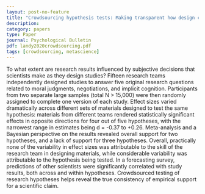 ```yaml
---
layout: post-no-feature
title: "Crowdsourcing hypothesis tests: Making transparent how design choices shape research results"
description:
category: papers
type: Paper
journal: Psychological Bulletin
pdf: landy2020crowdsourcing.pdf
tags: [crowdsourcing, metascience]
---
```


To what extent are research results influenced by subjective decisions that scientists make as they design studies? Fifteen research teams independently designed studies to answer five original research questions related to moral judgments, negotiations, and implicit cognition. Participants from two separate large samples (total N > 15,000) were then randomly assigned to complete one version of each study. Effect sizes varied dramatically across different sets of materials designed to test the same hypothesis: materials from different teams rendered statistically significant effects in opposite directions for four out of five hypotheses, with the narrowest range in estimates being d = -0.37 to +0.26. Meta-analysis and a Bayesian perspective on the results revealed overall support for two hypotheses, and a lack of support for three hypotheses. Overall, practically none of the variability in effect sizes was attributable to the skill of the research team in designing materials, while considerable variability was attributable to the hypothesis being tested. In a forecasting survey, predictions of other scientists were significantly correlated with study results, both across and within hypotheses. Crowdsourced testing of research hypotheses helps reveal the true consistency of empirical support for a scientific claim.
